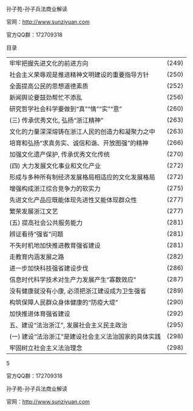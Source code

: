 孙子苑-孙子兵法商业解读

官网：http://www.sunziyuan.com

官方QQ群：172709318

目录

<table><tr><td>牢牢把握先进文化的前进方向</td><td>(249)</td></tr><tr><td>社会主义荣辱观是推进精神文明建设的重要指导方针</td><td>(250)</td></tr><tr><td>全面提高公民的思想道德素质</td><td>(252)</td></tr><tr><td>新闻舆论要鼓劲帮忙不添乱</td><td>(256)</td></tr><tr><td>研究哲学社会科学要做到“真”“情”“实”“意”</td><td>(260)</td></tr><tr><td>(三) 传承优秀文化, 弘扬“浙江精神”</td><td>(263)</td></tr><tr><td>文化的力量深深熔铸在浙江人民的创造力和凝聚力之中</td><td>(263)</td></tr><tr><td>培育和弘扬“求真务实、诚信和谐、开放图强”的精神</td><td>(266)</td></tr><tr><td>加强文化遗产保护, 传承优秀文化传统</td><td>(270)</td></tr><tr><td>(四) 大力发展文化事业和文化产业</td><td>(272)</td></tr><tr><td>形成与多种所有制经济发展格局相适应的文化发展格局</td><td>(272)</td></tr><tr><td>增强构成浙江综合竞争力的软实力</td><td>(275)</td></tr><tr><td>先进文化产品应既能体现先进性又能体现群众性</td><td>(277)</td></tr><tr><td>繁荣发展浙江文艺</td><td>(277)</td></tr><tr><td>(五) 提高社会公共服务能力</td><td>(281)</td></tr><tr><td>辨证看待“强省”问题</td><td>(281)</td></tr><tr><td>不失时机地加快推进教育强省建设</td><td>(281)</td></tr><tr><td>走教育内涵发展之路</td><td>(282)</td></tr><tr><td>进一步加快科技强省建设步伐</td><td>(286)</td></tr><tr><td>信息时代科学技术对生产力发展产生“寡数效应”</td><td>(287)</td></tr><tr><td>没有健康就没有小康, 必须把浙江建设成为卫生强省</td><td>(289)</td></tr><tr><td>构筑保障人民群众身体健康的“防疫大堤”</td><td>(290)</td></tr><tr><td>加快推进体育强省建设</td><td>(292)</td></tr><tr><td>五、建设“法治浙江”, 发展社会主义民主政治</td><td>(295)</td></tr><tr><td>(一) 建设“法治浙江”是建设社会主义法治国家的具体实践</td><td>(298)</td></tr><tr><td>牢固树立社会主义法治理念</td><td>(298)</td></tr></table>

5

官方QQ群：172709318

孙子苑-孙子兵法商业解读

官网：http://www.sunziyuan.com